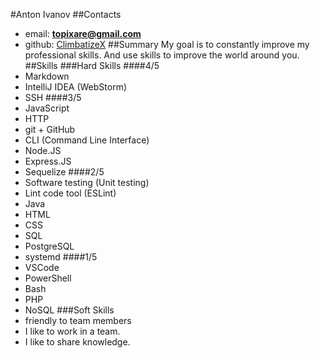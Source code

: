#Anton Ivanov
##Contacts
* email: __[topixare@gmail.com](mailto:topixare@gmail.com)__
* github: [ClimbatizeX](https://github.com/ClimbatizeX)
##Summary
My goal is to constantly improve my professional skills. And use skills to improve the world around you.
##Skills
###Hard Skills
####4/5
* Markdown
* IntelliJ IDEA (WebStorm)
* SSH
####3/5
* JavaScript
* HTTP
* git + GitHub
* CLI (Command Line Interface)
* Node.JS
* Express.JS
* Sequelize
####2/5
* Software testing (Unit testing)
* Lint code tool (ESLint)
* Java
* HTML
* CSS
* SQL
* PostgreSQL
* systemd
####1/5
* VSCode
* PowerShell
* Bash
* PHP
* NoSQL
###Soft Skills
* friendly to team members
* I like to work in a team.
* I like to share knowledge.

